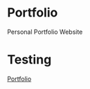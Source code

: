 # Portfolio
 Personal Portfolio Website

# Testing
[Portfolio](https://portfolio-tauseef.netlify.app/)

